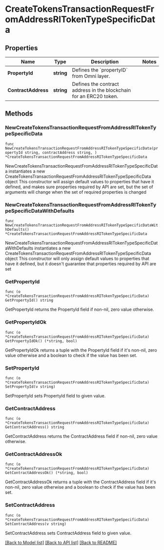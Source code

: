 # CreateTokensTransactionRequestFromAddressRITokenTypeSpecificData

## Properties

Name | Type | Description | Notes
------------ | ------------- | ------------- | -------------
**PropertyId** | **string** | Defines the &#x60;propertyID&#x60; from Omni layer. | 
**ContractAddress** | **string** | Defines the contract address in the blockchain for an ERC20 token. | 

## Methods

### NewCreateTokensTransactionRequestFromAddressRITokenTypeSpecificData

`func NewCreateTokensTransactionRequestFromAddressRITokenTypeSpecificData(propertyId string, contractAddress string, ) *CreateTokensTransactionRequestFromAddressRITokenTypeSpecificData`

NewCreateTokensTransactionRequestFromAddressRITokenTypeSpecificData instantiates a new CreateTokensTransactionRequestFromAddressRITokenTypeSpecificData object
This constructor will assign default values to properties that have it defined,
and makes sure properties required by API are set, but the set of arguments
will change when the set of required properties is changed

### NewCreateTokensTransactionRequestFromAddressRITokenTypeSpecificDataWithDefaults

`func NewCreateTokensTransactionRequestFromAddressRITokenTypeSpecificDataWithDefaults() *CreateTokensTransactionRequestFromAddressRITokenTypeSpecificData`

NewCreateTokensTransactionRequestFromAddressRITokenTypeSpecificDataWithDefaults instantiates a new CreateTokensTransactionRequestFromAddressRITokenTypeSpecificData object
This constructor will only assign default values to properties that have it defined,
but it doesn't guarantee that properties required by API are set

### GetPropertyId

`func (o *CreateTokensTransactionRequestFromAddressRITokenTypeSpecificData) GetPropertyId() string`

GetPropertyId returns the PropertyId field if non-nil, zero value otherwise.

### GetPropertyIdOk

`func (o *CreateTokensTransactionRequestFromAddressRITokenTypeSpecificData) GetPropertyIdOk() (*string, bool)`

GetPropertyIdOk returns a tuple with the PropertyId field if it's non-nil, zero value otherwise
and a boolean to check if the value has been set.

### SetPropertyId

`func (o *CreateTokensTransactionRequestFromAddressRITokenTypeSpecificData) SetPropertyId(v string)`

SetPropertyId sets PropertyId field to given value.


### GetContractAddress

`func (o *CreateTokensTransactionRequestFromAddressRITokenTypeSpecificData) GetContractAddress() string`

GetContractAddress returns the ContractAddress field if non-nil, zero value otherwise.

### GetContractAddressOk

`func (o *CreateTokensTransactionRequestFromAddressRITokenTypeSpecificData) GetContractAddressOk() (*string, bool)`

GetContractAddressOk returns a tuple with the ContractAddress field if it's non-nil, zero value otherwise
and a boolean to check if the value has been set.

### SetContractAddress

`func (o *CreateTokensTransactionRequestFromAddressRITokenTypeSpecificData) SetContractAddress(v string)`

SetContractAddress sets ContractAddress field to given value.



[[Back to Model list]](../README.md#documentation-for-models) [[Back to API list]](../README.md#documentation-for-api-endpoints) [[Back to README]](../README.md)



